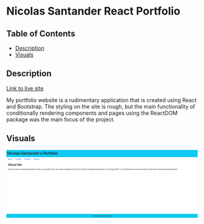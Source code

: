 # Nicolas Santander React Portfolio

## Table of Contents
* [Description](#description)
* [Visuals](#visuals)

## Description

[Link to live site](https://nsantander1095.github.io/react-portfolio-project/)

My portfolio website is a rudimentary application that is created using React and Bootstrap. The styling on the site is rough, but the main functionality of conditionally rendering components and pages using the ReactDOM package was the main focus of the project. 

## Visuals

![Site screenshot](assets/nsantander1095.github.io_react-portfolio-project_.png)